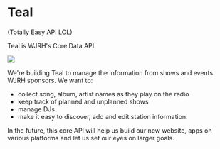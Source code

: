Teal
====
(Totally Easy API LOL)

Teal is WJRH's Core Data API.

![](https://photos-3.dropbox.com/t/1/AAAt-1yhGALn6NyDRQ2zEiA4EXGX1ocy5RCsuS3RpmoF8w/12/8751265/jpeg/1024x768/3/1415602800/0/2/teal_sharpie.jpg/AAeqz16iEBuyY44Hw9AfkmP_szYsQe1WLbRH-1Xjmq0)

We're building Teal to manage the information from shows and events WJRH sponsors. We want to:
- collect song, album, artist names as they play on the radio
- keep track of planned and unplanned shows
- manage DJs
- make it easy to discover, add and edit station information.

In the future, this core API will help us build our new website, apps on various platforms and let us set our eyes on larger goals.
